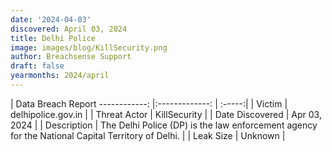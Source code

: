 ```yaml
---
date: '2024-04-03'
discovered: April 03, 2024
title: Delhi Police
image: images/blog/KillSecurity.png
author: Breachsense Support
draft: false
yearmonths: 2024/april
---
```



| Data Breach Report
------------:     |:-------------:    | :-----:|
| Victim      | delhipolice.gov.in      | 
| Threat Actor      | KillSecurity      | 
| Date Discovered      | Apr 03, 2024      | 
| Description      | The Delhi Police (DP) is the law enforcement agency for the National Capital Territory of Delhi.      | 
| Leak Size      | Unknown      | 

